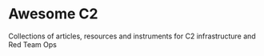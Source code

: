 # Awesome C2
Collections of articles, resources and instruments for C2 infrastructure and Red Team Ops
